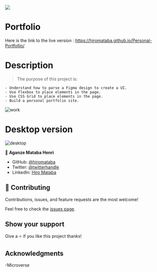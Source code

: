 ![](https://img.shields.io/badge/Microverse-blueviolet)

# Portfolio

Here is the link to the live version : https://hiromataba.github.io/Personal-Portfollio/

# Description

> The purpose of this project is:

    - Understand how to parse a Figma design to create a UI.
    - Use Flexbox to place elements in the page.
    - Use CSS Grid to place elements in the page.
    - Build a personal portfolio site.

![work](https://user-images.githubusercontent.com/75126481/120823644-eb926a80-c557-11eb-810c-2e6f6d4d071a.png)

# Desktop version

![desktop](https://user-images.githubusercontent.com/75126481/121486579-8e703c00-c9d1-11eb-8144-953fb2b26df7.png)

👤 **Aganze Mataba Henri**

- GitHub: [@hiromataba](https://github.com/hiromataba)
- Twitter: [@twitterhandle](https://twitter.com/MatabaHiro)
- LinkedIn: [Hiro Mataba](https://www.linkedin.com/in/hiro-mataba-1bb910209/)

## 🤝 Contributing

Contributions, issues, and feature requests are the most welcome!

Feel free to check the [issues page](https://github.com/hiromataba/Personal-Portfollio/issues).

## Show your support

Give a ⭐️ if you like this project thanks!

## Acknowledgments

-Microverse 

